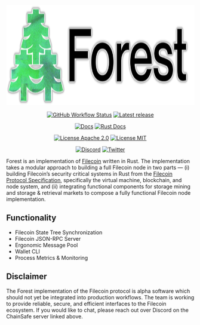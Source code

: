<p align="center">
    <img height="269" src="./img/forest_logo.png">
</p>

<p align="center">
    <a href="https://github.com/ChainSafe/forest/actions"><img alt="GitHub Workflow Status" src="https://img.shields.io/github/actions/workflow/status/ChainSafe/forest/forest.yml?style=for-the-badge"></a>
    <a href="https://github.com/ChainSafe/forest/releases/latest"><img alt="Latest release" src="https://img.shields.io/github/v/release/ChainSafe/forest?style=for-the-badge"></a>
</p>
<p align="center">
    <a href="https://docs.forest.chainsafe.io"><img alt="Docs" src="https://img.shields.io/badge/doc-user_guide-green?style=for-the-badge"></a>
    <a href="https://docs.forest.chainsafe.io/rustdoc/"><img alt="Rust Docs" src="https://img.shields.io/badge/doc-rust_docs-green?style=for-the-badge"></a>
</p>
 <p align="center">
    <a href="https://github.com/ChainSafe/forest/blob/main/LICENSE-APACHE"><img alt="License Apache 2.0" src="https://img.shields.io/badge/License-Apache%202.0-blue.svg?style=for-the-badge"></a>
    <a href="https://github.com/ChainSafe/forest/blob/main/LICENSE-MIT"><img alt="License MIT" src="https://img.shields.io/badge/License-MIT-yellow.svg?style=for-the-badge"></a>
</p>
<p align="center">
    <a href="https://discord.gg/Q6A3YA2"><img alt="Discord" src="https://img.shields.io/discord/593655374469660673.svg?style=for-the-badge&label=Discord&logo=discord"></a>
    <a href="https://twitter.com/ChainSafeth"><img alt="Twitter" src="https://img.shields.io/twitter/follow/chainsafeth?style=for-the-badge&color=1DA1F2"></a>
</p>

Forest is an implementation of [Filecoin](https://filecoin.io/) written in Rust.
The implementation takes a modular approach to building a full Filecoin node in
two parts — (i) building Filecoin’s security critical systems in Rust from the
[Filecoin Protocol Specification](https://filecoin-project.github.io/specs/),
specifically the virtual machine, blockchain, and node system, and (ii)
integrating functional components for storage mining and storage & retrieval
markets to compose a fully functional Filecoin node implementation.

## Functionality

- Filecoin State Tree Synchronization
- Filecoin JSON-RPC Server
- Ergonomic Message Pool
- Wallet CLI
- Process Metrics & Monitoring

## Disclaimer

The Forest implementation of the Filecoin protocol is alpha software which
should not yet be integrated into production workflows. The team is working to
provide reliable, secure, and efficient interfaces to the Filecoin ecosystem. If
you would like to chat, please reach out over Discord on the ChainSafe server
linked above.
